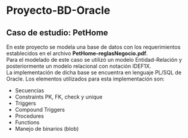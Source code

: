 # Proyecto-BD-Oracle
## Caso de estudio: PetHome
En este proyecto se modela una base de datos con los requerimientos establecidos en el archivo **PetHome-reglasNegocio.pdf**.  
Para el modelado de este caso se utilizó un modelo Entidad-Relación y posteriormente un modelo relacional con notación IDEF1X.  
La implementación de dicha base se encuentra en lenguaje PL/SQL de Oracle. Los elementos utilizados para esta implementación son:  

- Secuencias  
- Constraints PK, FK, check y unique  
- Triggers  
- Compound Triggers  
- Procedures  
- Functions  
- Manejo de binarios (blob)  
